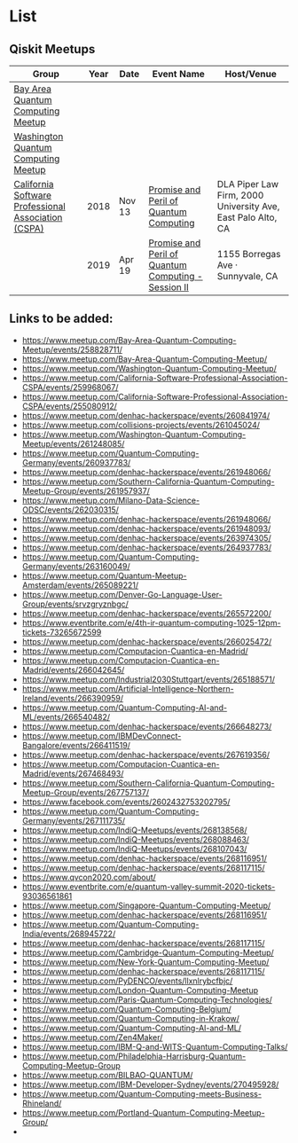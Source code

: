 # List

## Qiskit Meetups

 | Group                                                                                                                              | Year | Date   | Event Name                    | Host/Venue                      |                                
 |------------------------------------------------------------------------------------------------------------------------------------|------|--------|-------------------------------|---------------------------------|                                   
 |  [Bay Area Quantum Computing Meetup](https://www.meetup.com/Bay-Area-Quantum-Computing-Meetup/)                                    |      |                                          |                               |                                 |                                      
 |  [Washington Quantum Computing Meetup](https://www.meetup.com/Washington-Quantum-Computing-Meetup/events/past/)                    |      |
 |  [California Software Professional Association (CSPA)](https://www.meetup.com/California-Software-Professional-Association-CSPA/)  | 2018 | Nov 13 | [Promise and Peril of Quantum Computing](https://www.meetup.com/California-Software-Professional-Association-CSPA/events/255080912/)             | DLA Piper Law Firm, 2000 University Ave, East Palo Alto, CA |
 |                                                                                                                                    | 2019 | Apr 19 | [Promise and Peril of Quantum Computing - Session II](https://www.meetup.com/California-Software-Professional-Association-CSPA/events/259968067/)| 1155 Borregas Ave · Sunnyvale, CA                           |                                                    
 
 
 
 
 
 
 ## Links to be added:
  - https://www.meetup.com/Bay-Area-Quantum-Computing-Meetup/events/258828711/
  - https://www.meetup.com/Bay-Area-Quantum-Computing-Meetup/
  - https://www.meetup.com/Washington-Quantum-Computing-Meetup/
  - https://www.meetup.com/California-Software-Professional-Association-CSPA/events/259968067/
  - https://www.meetup.com/California-Software-Professional-Association-CSPA/events/255080912/
  - https://www.meetup.com/denhac-hackerspace/events/260841974/
  - https://www.meetup.com/collisions-projects/events/261045024/
  - https://www.meetup.com/Washington-Quantum-Computing-Meetup/events/261248085/
  - https://www.meetup.com/Quantum-Computing-Germany/events/260937783/
  - https://www.meetup.com/denhac-hackerspace/events/261948066/
  - https://www.meetup.com/Southern-California-Quantum-Computing-Meetup-Group/events/261957937/
  - https://www.meetup.com/Milano-Data-Science-ODSC/events/262030315/
  - https://www.meetup.com/denhac-hackerspace/events/261948066/
  - https://www.meetup.com/denhac-hackerspace/events/261948093/
  - https://www.meetup.com/denhac-hackerspace/events/263974305/
  - https://www.meetup.com/denhac-hackerspace/events/264937783/
  - https://www.meetup.com/Quantum-Computing-Germany/events/263160049/
  - https://www.meetup.com/Quantum-Meetup-Amsterdam/events/265089221/
  - https://www.meetup.com/Denver-Go-Language-User-Group/events/srvzgryznbgc/
  - https://www.meetup.com/denhac-hackerspace/events/265572200/
  - https://www.eventbrite.com/e/4th-ir-quantum-computing-1025-12pm-tickets-73265672599
  - https://www.meetup.com/denhac-hackerspace/events/266025472/
  - https://www.meetup.com/Computacion-Cuantica-en-Madrid/
  - https://www.meetup.com/Computacion-Cuantica-en-Madrid/events/266042645/
  - https://www.meetup.com/Industrial2030Stuttgart/events/265188571/
  - https://www.meetup.com/Artificial-Intelligence-Northern-Ireland/events/266390959/
  - https://www.meetup.com/Quantum-Computing-AI-and-ML/events/266540482/
  - https://www.meetup.com/denhac-hackerspace/events/266648273/
  - https://www.meetup.com/IBMDevConnect-Bangalore/events/266411519/
  - https://www.meetup.com/denhac-hackerspace/events/267619356/
  - https://www.meetup.com/Computacion-Cuantica-en-Madrid/events/267468493/
  - https://www.meetup.com/Southern-California-Quantum-Computing-Meetup-Group/events/267757137/
  - https://www.facebook.com/events/2602432753202795/
  - https://www.meetup.com/Quantum-Computing-Germany/events/267111735/
  - https://www.meetup.com/IndiQ-Meetups/events/268138568/
  - https://www.meetup.com/IndiQ-Meetups/events/268088463/
  - https://www.meetup.com/IndiQ-Meetups/events/268107043/
  - https://www.meetup.com/denhac-hackerspace/events/268116951/
  - https://www.meetup.com/denhac-hackerspace/events/268117115/
  - https://www.qvcon2020.com/about/
  - https://www.eventbrite.com/e/quantum-valley-summit-2020-tickets-93036561861
  - https://www.meetup.com/Singapore-Quantum-Computing-Meetup/
  - https://www.meetup.com/denhac-hackerspace/events/268116951/
  - https://www.meetup.com/Quantum-Computing-India/events/268945722/
  - https://www.meetup.com/denhac-hackerspace/events/268117115/
  - https://www.meetup.com/Cambridge-Quantum-Computing-Meetup/
  - https://www.meetup.com/New-York-Quantum-Computing-Meetup/
  - https://www.meetup.com/denhac-hackerspace/events/268117115/
  - https://www.meetup.com/PyDENCO/events/llxnlrybcfbjc/
  - https://www.meetup.com/London-Quantum-Computing-Meetup
  - https://www.meetup.com/Paris-Quantum-Computing-Technologies/
  - https://www.meetup.com/Quantum-Computing-Belgium/
  - https://www.meetup.com/Quantum-Computing-in-Krakow/
  - https://www.meetup.com/Quantum-Computing-AI-and-ML/
  - https://www.meetup.com/Zen4Maker/
  - https://www.meetup.com/IBM-Q-and-WITS-Quantum-Computing-Talks/
  - https://www.meetup.com/Philadelphia-Harrisburg-Quantum-Computing-Meetup-Group
  - https://www.meetup.com/BILBAO-QUANTUM/
  - https://www.meetup.com/IBM-Developer-Sydney/events/270495928/
  - https://www.meetup.com/Quantum-Computing-meets-Business-Rhineland/
  - https://www.meetup.com/Portland-Quantum-Computing-Meetup-Group/
  - 
